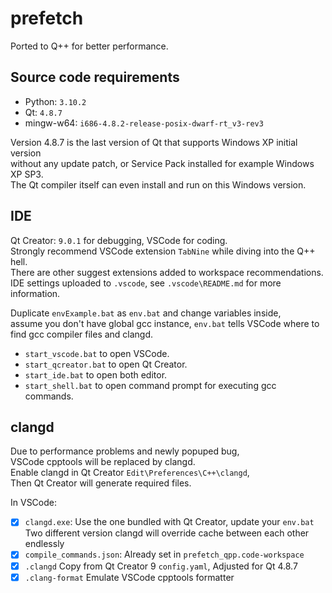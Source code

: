 # prefetch

Ported to Q++ for better performance.

## Source code requirements

- Python: `3.10.2`
- Qt: `4.8.7`
- mingw-w64: `i686-4.8.2-release-posix-dwarf-rt_v3-rev3`

Version 4.8.7 is the last version of Qt that supports Windows XP initial version  
without any update patch, or Service Pack installed for example Windows XP SP3.  
The Qt compiler itself can even install and run on this Windows version.

## IDE

Qt Creator: `9.0.1` for debugging, VSCode for coding.  
Strongly recommend VSCode extension `TabNine` while diving into the Q++ hell.  
There are other suggest extensions added to workspace recommendations.  
IDE settings uploaded to `.vscode`, see `.vscode\README.md` for more information.

Duplicate `envExample.bat` as `env.bat` and change variables inside,  
assume you don't have global gcc instance, `env.bat` tells VSCode where to find gcc compiler files and clangd.

- `start_vscode.bat` to open VSCode.
- `start_qcreator.bat` to open Qt Creator.
- `start_ide.bat` to open both editor.
- `start_shell.bat` to open command prompt for executing gcc commands.

## clangd

Due to performance problems and newly popuped bug,  
VSCode cpptools will be replaced by clangd.  
Enable clangd in Qt Creator `Edit\Preferences\C++\clangd`,  
Then Qt Creator will generate required files.

In VSCode:

- [x] `clangd.exe`: Use the one bundled with Qt Creator, update your `env.bat`  
      Two different version clangd will override cache between each other endlessly
- [x] `compile_commands.json`: Already set in `prefetch_qpp.code-workspace`
- [x] `.clangd` Copy from Qt Creator 9 `config.yaml`, Adjusted for Qt 4.8.7
- [x] `.clang-format` Emulate VSCode cpptools formatter
